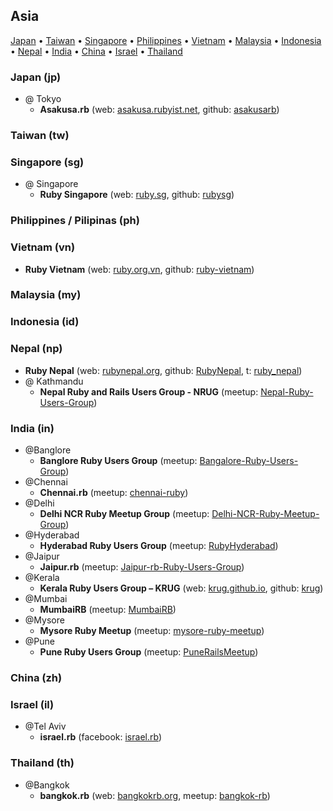## Asia

[Japan](#japan-jp) •
[Taiwan](#taiwan-tw) •
[Singapore](#singapore-sg) •
[Philippines](#philippines--pilipinas-ph) •
[Vietnam](#vietnam-vn) •
[Malaysia](#malaysia-my) •
[Indonesia](#indonesia-id) •
[Nepal](#nepal-np) •
[India](#india-in) •
[China](#china-zh) •
[Israel](#israel-il) •
[Thailand](#thailand-th)


### Japan (jp)

- @ Tokyo
   - **Asakusa.rb** (web: [asakusa.rubyist.net](http://asakusa.rubyist.net), github: [asakusarb](https://github.com/asakusarb))

### Taiwan (tw)


### Singapore (sg)

- @ Singapore
   - **Ruby Singapore** (web: [ruby.sg](http://ruby.sg), github: [rubysg](https://github.com/rubysg))

### Philippines / Pilipinas (ph)


### Vietnam (vn)

- **Ruby Vietnam** (web: [ruby.org.vn](http://ruby.org.vn), github: [ruby-vietnam](https://github.com/ruby-vietnam))

### Malaysia (my)


### Indonesia (id)


### Nepal (np)

- **Ruby Nepal** (web: [rubynepal.org](http://rubynepal.org), github: [RubyNepal](https://github.com/RubyNepal), t: [ruby_nepal](https://twitter.com/ruby_nepal))
- @ Kathmandu
    - **Nepal Ruby and Rails Users Group - NRUG** (meetup: [Nepal-Ruby-Users-Group](http://meetup.com/Nepal-Ruby-Users-Group))


### India (in)

- @Banglore
   - **Banglore Ruby Users Group** (meetup: [Bangalore-Ruby-Users-Group](https://www.meetup.com/Bangalore-Ruby-Users-Group/))
- @Chennai
   - **Chennai.rb** (meetup: [chennai-ruby](https://www.meetup.com/chennai-ruby/))
- @Delhi
   - **Delhi NCR Ruby Meetup Group** (meetup: [Delhi-NCR-Ruby-Meetup-Group](https://www.meetup.com/Delhi-NCR-Ruby-Meetup-Group))
- @Hyderabad
   - **Hyderabad Ruby Users Group** (meetup: [RubyHyderabad](https://www.meetup.com/RubyHyderabad/))
- @Jaipur
   - **Jaipur.rb** (meetup: [Jaipur-rb-Ruby-Users-Group](https://www.meetup.com/Jaipur-rb-Ruby-Users-Group/))
- @Kerala
   - **Kerala Ruby Users Group – KRUG** (web: [krug.github.io](http://krug.github.io), github: [krug](https://github.com/krug))
- @Mumbai
   - **MumbaiRB** (meetup: [MumbaiRB](https://www.meetup.com/MumbaiRB/))
- @Mysore
   - **Mysore Ruby Meetup** (meetup: [mysore-ruby-meetup](https://www.meetup.com/mysore-ruby-meetup/))
- @Pune
   - **Pune Ruby Users Group** (meetup: [PuneRailsMeetup](https://www.meetup.com/PuneRailsMeetup/))


### China (zh)

### Israel (il)

- @Tel Aviv
   - **israel.rb** (facebook: [israel.rb](https://www.facebook.com/groups/272757750683415/))

### Thailand (th)

- @Bangkok
   - **bangkok.rb** (web: [bangkokrb.org](https://bangkokrb.org), meetup: [bangkok-rb](https://www.meetup.com/bangkok-rb/))


